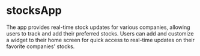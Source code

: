 # stocksApp
The app provides real-time stock updates for various companies, allowing users to track and add their preferred stocks. Users can add and customize  a widget to their home screen for quick access to real-time updates on their favorite companies' stocks.
